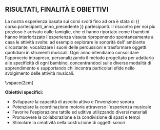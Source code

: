 ## RISULTATI, FINALITÀ E OBIETTIVI

La nostra esperienza basata sui corsi svolti fino ad ora è stata di {{ corso.partecipanti_anno_precedente }} partecipanti. Il riscontro per noi più prezioso è arrivato dalle famiglie, che ci hanno riportato come i bambini hanno interiorizzato l'esperienza vissuta riproponendo spontaneamente a casa le attività svolte: ad esempio esplorare le sonorità dell' ambiente circostante, vocalizzare i suoni delle percussioni e trasformare oggetti quotidiani in strumenti musicali.
Ogni anno intendiamo consolidare l'approccio intrapreso, personalizzando il metodo progettato per adattarlo alle specificità di ogni bambino, concentrandoci sulle diverse modalità di apprendimento e supportando chi incontra particolari sfide nello svolgimento delle attività musicali.     

\vspace{2cm}

**Obiettivi specifici:**    
- Sviluppare la capacità di ascolto attivo e l'invenzione sonora  
- Potenziare la coordinazione motoria attraverso l'esperienza musicale  
- Favorire l'esplorazione tattile ed uditiva utilizzando diversi materiali  
- Promuovere la collaborazione e la condivisione di spazi e tempi    
- Stimolare la creatività nella costruzione di oggetti sonori  
